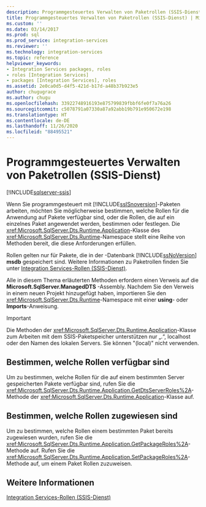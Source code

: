 ```yaml
---
description: Programmgesteuertes Verwalten von Paketrollen (SSIS-Dienst)
title: Programmgesteuertes Verwalten von Paketrollen (SSIS-Dienst) | Microsoft-Dokumentation
ms.custom: ''
ms.date: 03/14/2017
ms.prod: sql
ms.prod_service: integration-services
ms.reviewer: ''
ms.technology: integration-services
ms.topic: reference
helpviewer_keywords:
- Integration Services packages, roles
- roles [Integration Services]
- packages [Integration Services], roles
ms.assetid: 2e0ca0d5-d4f5-421d-b17d-a48b37b923e5
author: chugugrace
ms.author: chugu
ms.openlocfilehash: 33922748916193e875799839fbbf6fe0f7a76a26
ms.sourcegitcommit: c5078791a07330a87a92abb19b791e950672e198
ms.translationtype: HT
ms.contentlocale: de-DE
ms.lasthandoff: 11/26/2020
ms.locfileid: "88495521"
---
```

# <a name="managing-package-roles-programmatically-ssis-service"></a>Programmgesteuertes Verwalten von Paketrollen (SSIS-Dienst)

[!INCLUDE[sqlserver-ssis](../../includes/applies-to-version/sqlserver-ssis.md)]


  Wenn Sie programmgesteuert mit [!INCLUDE[ssISnoversion](../../includes/ssisnoversion-md.md)]-Paketen arbeiten, möchten Sie möglicherweise bestimmen, welche Rollen für die Anwendung auf Pakete verfügbar sind, oder die Rollen, die auf ein einzelnes Paket angewendet werden, bestimmen oder festlegen. Die <xref:Microsoft.SqlServer.Dts.Runtime.Application>-Klasse des <xref:Microsoft.SqlServer.Dts.Runtime>-Namespace stellt eine Reihe von Methoden bereit, die diese Anforderungen erfüllen.  
  
 Rollen gelten nur für Pakete, die in der -Datenbank [!INCLUDE[ssNoVersion](../../includes/ssnoversion-md.md)] **msdb** gespeichert sind. Weitere Informationen zu Paketrollen finden Sie unter [Integration Services-Rollen &#40;SSIS-Dienst&#41;](../../integration-services/security/integration-services-roles-ssis-service.md).  
  
 Alle in diesem Thema erläuterten Methoden erfordern einen Verweis auf die **Microsoft.SqlServer.ManagedDTS** -Assembly. Nachdem Sie den Verweis in einem neuen Projekt hinzugefügt haben, importieren Sie den <xref:Microsoft.SqlServer.Dts.Runtime>-Namespace mit einer **using**- oder **Imports**-Anweisung.  
  
> [!IMPORTANT]  
>  Die Methoden der <xref:Microsoft.SqlServer.Dts.Runtime.Application>-Klasse zum Arbeiten mit dem SSIS-Paketspeicher unterstützen nur „.“, localhost oder den Namen des lokalen Servers. Sie können "(local)" nicht verwenden.  
  
## <a name="determining-which-roles-are-available"></a>Bestimmen, welche Rollen verfügbar sind  
 Um zu bestimmen, welche Rollen für die auf einem bestimmten Server gespeicherten Pakete verfügbar sind, rufen Sie die <xref:Microsoft.SqlServer.Dts.Runtime.Application.GetDtsServerRoles%2A>-Methode der <xref:Microsoft.SqlServer.Dts.Runtime.Application>-Klasse auf.  
  
## <a name="determining-which-roles-are-assigned"></a>Bestimmen, welche Rollen zugewiesen sind  
 Um zu bestimmen, welche Rollen einem bestimmten Paket bereits zugewiesen wurden, rufen Sie die <xref:Microsoft.SqlServer.Dts.Runtime.Application.GetPackageRoles%2A>-Methode auf. Rufen Sie die <xref:Microsoft.SqlServer.Dts.Runtime.Application.SetPackageRoles%2A>-Methode auf, um einem Paket Rollen zuzuweisen.  
  
## <a name="see-also"></a>Weitere Informationen  
 [Integration Services-Rollen &#40;SSIS-Dienst&#41;](../../integration-services/security/integration-services-roles-ssis-service.md)  
  
  
